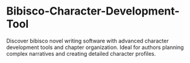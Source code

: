 # Bibisco-Character-Development-Tool
Discover bibisco novel writing software with advanced character development tools and chapter organization. Ideal for authors planning complex narratives and creating detailed character profiles.
